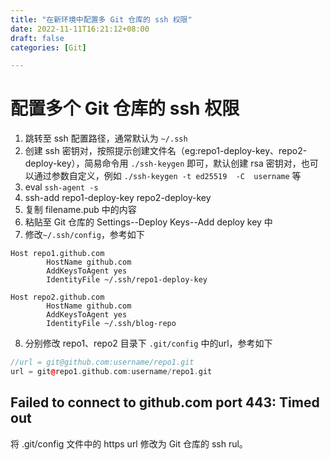 ```yaml
---
title: "在新环境中配置多 Git 仓库的 ssh 权限"
date: 2022-11-11T16:21:12+08:00
draft: false
categories: [Git]

---
```


# 配置多个 Git 仓库的 ssh 权限



1. 跳转至 ssh 配置路径，通常默认为 `~/.ssh`
2. 创建 ssh 密钥对，按照提示创建文件名（eg:repo1-deploy-key、repo2-deploy-key），简易命令用 `./ssh-keygen` 即可，默认创建 rsa 密钥对，也可以通过参数自定义，例如 `./ssh-keygen -t ed25519  -C  username` 等
3. eval `ssh-agent -s`
4. ssh-add repo1-deploy-key repo2-deploy-key
5. 复制 filename.pub 中的内容
6. 粘贴至 Git 仓库的 Settings--Deploy Keys--Add deploy key 中
7. 修改`~/.ssh/config`，参考如下

```
Host repo1.github.com
        HostName github.com
        AddKeysToAgent yes
        IdentityFile ~/.ssh/repo1-deploy-key

Host repo2.github.com
        HostName github.com
        AddKeysToAgent yes
        IdentityFile ~/.ssh/blog-repo
```

8. 分别修改 repo1、repo2 目录下 `.git/config` 中的url，参考如下

```c++
//url = git@github.com:username/repo1.git
url = git@repo1.github.com:username/repo1.git
```

## Failed to connect to github.com port 443: Timed out

将 .git/config 文件中的 https url 修改为 Git 仓库的 ssh rul。

<!--more-->
